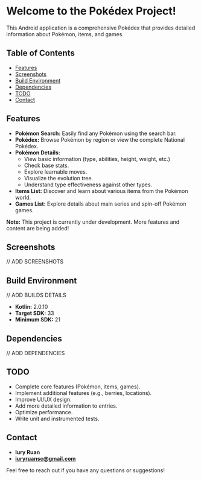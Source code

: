 # Welcome to the Pokédex Project!

This Android application is a comprehensive Pokédex that provides detailed information about Pokémon, items, and games.

## Table of Contents
* [Features](#features)
* [Screenshots](#screenshots)
* [Build Environment](#build-environment)
* [Dependencies](#dependencies)
* [TODO](#todo)
* [Contact](#contact)

## Features
* **Pokémon Search:** Easily find any Pokémon using the search bar.
* **Pokédex:** Browse Pokémon by region or view the complete National Pokédex.
* **Pokémon Details:**
    * View basic information (type, abilities, height, weight, etc.)
    * Check base stats.
    * Explore learnable moves.
    * Visualize the evolution tree.
    * Understand type effectiveness against other types.
* **Items List:** Discover and learn about various items from the Pokémon world.
* **Games List:** Explore details about main series and spin-off Pokémon games.

**Note:** This project is currently under development. More features and content are being added!

## Screenshots
// ADD SCREENSHOTS

## Build Environment
// ADD BUILDS DETAILS

* **Kotlin:** 2.0.10
* **Target SDK:** 33
* **Minimum SDK:** 21

## Dependencies
// ADD DEPENDENCIES

## TODO
* Complete core features (Pokémon, items, games).
* Implement additional features (e.g., berries, locations).
* Improve UI/UX design.
* Add more detailed information to entries.
* Optimize performance.
* Write unit and instrumented tests.

## Contact
* **Iury Ruan**
* **iuryruansc@gmail.com**

Feel free to reach out if you have any questions or suggestions!